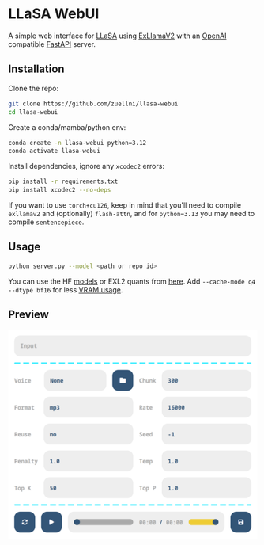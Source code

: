 # LLaSA WebUI
A simple web interface for [LLaSA](https://huggingface.co/collections/HKUSTAudio/llasa-679b87dbd06ac556cc0e0f44) using [ExLlamaV2](https://github.com/turboderp-org/exllamav2) with an [OpenAI](https://platform.openai.com/docs/guides/text-to-speech) compatible [FastAPI](https://github.com/fastapi/fastapi) server.

## Installation
Clone the repo:
```sh
git clone https://github.com/zuellni/llasa-webui
cd llasa-webui
```

Create a conda/mamba/python env:
```sh
conda create -n llasa-webui python=3.12
conda activate llasa-webui
```

Install dependencies, ignore any `xcodec2` errors:
```sh
pip install -r requirements.txt
pip install xcodec2 --no-deps
```
If you want to use `torch+cu126`, keep in mind that you'll need to compile `exllamav2` and (optionally) `flash-attn`, and for `python=3.13` you may need to compile `sentencepiece`.

## Usage
```sh
python server.py --model <path or repo id>
```
You can use the HF [models](https://huggingface.co/collections/HKUSTAudio/llasa-679b87dbd06ac556cc0e0f44) or EXL2 quants from [here](https://huggingface.co/collections/Annuvin/llasa-67aeef30ce5e4da91124027c). Add `--cache-mode q4 --dtype bf16` for less [VRAM usage](https://www.canirunthisllm.net).

## Preview
![Preview](assets/preview.png)
